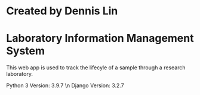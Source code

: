 # Created by Dennis Lin
# Laboratory Information Management System
This web app is used to track the lifecyle of a sample through a research laboratory.

Python 3 Version: 3.9.7 \n
Django Version: 3.2.7
